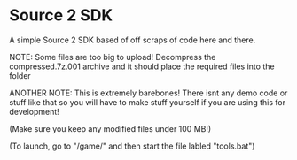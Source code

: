 # Source 2 SDK
 A simple Source 2 SDK based of off scraps of code here and there.


NOTE: Some files are too big to upload! Decompress the compressed.7z.001 archive and it should place the required files into the folder

ANOTHER NOTE: This is extremely barebones! There isnt any demo code or stuff like that so you will have to make stuff yourself if you are using
this for development!

(Make sure you keep any modified files under 100 MB!)

(To launch, go to "/game/" and then start the file labled "tools.bat")
